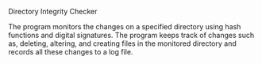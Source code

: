 Directory Integrity Checker

The program monitors the changes on a specified directory using hash functions and digital signatures. The program keeps track of changes such as, deleting, altering, and creating files in the monitored directory and records all these changes to a log file.